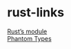 # rust-links
[Rust’s module](https://www.sheshbabu.com/posts/rust-module-system/)  
[Phantom Types](https://www.greyblake.com/blog/2021-10-11-phantom-types-in-rust/)  
